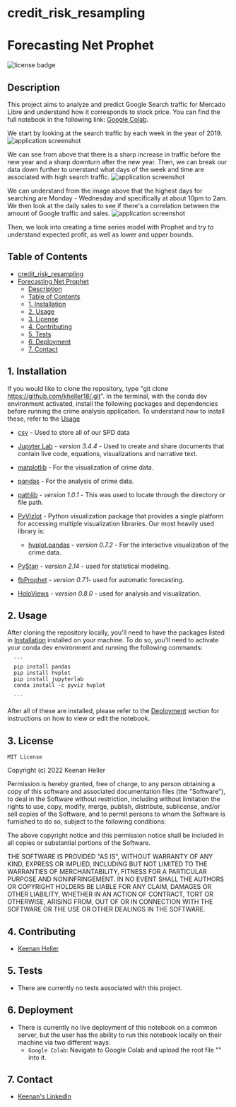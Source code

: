 # credit_risk_resampling

# Forecasting Net Prophet

![license badge](https://shields.io/badge/license-mit-blue)


## Description

This project aims to analyze and predict Google Search traffic for Mercado Libre and understand how it corresponds to stock price. You can find the full notebook in the following link: [Google Colab](https://colab.research.google.com/drive/1NjAByhL7P6VcBBCj2_USxRy8g97WGCsO#scrollTo=XobvBTMTe4CC).

We start by looking at the search traffic by each week in the year of 2019.
![application screenshot](/Images/average_traffic_wk_yr.png)

We can see from above that there is a sharp increase in traffic before the new year and a sharp downturn after the new year.  Then, we can break our data down further to unerstand what days of the week and time are associated with high search traffic.
![application screenshot](/Images/search_trends_hm.png)

We can understand from the image above that the highest days for searching are Monday - Wednesday and specifically at about 10pm to 2am.  We then look at the daily sales to see if there's a correlation between the amount of Google traffic and sales.
![application screenshot](/Images/daily_sales_2019_2020.png)

Then, we look into creating a time series model with Prophet and try to understand expected profit, as well as lower and upper bounds.

## Table of Contents

- [credit\_risk\_resampling](#credit_risk_resampling)
- [Forecasting Net Prophet](#forecasting-net-prophet)
  - [Description](#description)
  - [Table of Contents](#table-of-contents)
  - [1. Installation](#1-installation)
  - [2. Usage](#2-usage)
  - [3. License](#3-license)
  - [4. Contributing](#4-contributing)
  - [5. Tests](#5-tests)
  - [6. Deployment](#6-deployment)
  - [7. Contact](#7-contact)


## 1. Installation

  If you would like to clone the repository, type "git clone https://github.com/kheller18/.git".
  In the terminal, with the conda dev environment activated, install the following packages and dependencies before running the crime analysis application. To understand how to install these, refer to the [Usage](#2-usage)

  * [csv](https://docs.python.org/3/library/csv.html) - Used to store all of our SPD data

  * [Jupyter Lab](https://jupyterlab.readthedocs.io/en/stable/) - *version 3.4.4* - Used to create and share documents that contain live code, equations, visualizations and narrative text.

  * [matplotlib](https://matplotlib.org/) - For the visualization of crime data.

  * [pandas](https://pandas.pydata.org/docs/) - For the analysis of crime data.

  * [pathlib](https://docs.python.org/3/library/pathlib.html) - *version 1.0.1* - This was used to locate through the directory or file path.

  * [PyVizlot](https://pyviz.org/) -  Python visualization package that provides a single platform for accessing multiple visualization libraries. Our most heavily used library is:

    * [hvplot.pandas](https://hvplot.holoviz.org/user_guide/Introduction.html) - *version 0.7.2* - For the interactive visualization of the crime data.

  * [PyStan](https://pystan.readthedocs.io/en/latest/) - *version 2.14* - used for statistical modeling.

  * [fbProphet](https://pypi.org/project/fbprophet/) - *version 0.7.1*- used for automatic forecasting.

  * [HoloViews](https://holoviews.org/) - *version 0.8.0* - used for analysis and visualization.


## 2. Usage

  After cloning the repository locally, you'll need to have the packages listed in [Installation](#1-installation) installed on your machine. To do so, you'll need to activate your conda dev environment and running the following commands:

      ```
      pip install pandas
      pip install hvplot
      pip install jupyterlab
      conda install -c pyviz hvplot

      ```

  After all of these are installed, please refer to the [Deployment](#6-deployment) section for instructions on how to view or edit the notebook.


## 3. License

	MIT License

  Copyright (c) 2022 Keenan Heller

  Permission is hereby granted, free of charge, to any person obtaining a copy
  of this software and associated documentation files (the "Software"), to deal
  in the Software without restriction, including without limitation the rights
  to use, copy, modify, merge, publish, distribute, sublicense, and/or sell
  copies of the Software, and to permit persons to whom the Software is
  furnished to do so, subject to the following conditions:

  The above copyright notice and this permission notice shall be included in all
  copies or substantial portions of the Software.

  THE SOFTWARE IS PROVIDED "AS IS", WITHOUT WARRANTY OF ANY KIND, EXPRESS OR
  IMPLIED, INCLUDING BUT NOT LIMITED TO THE WARRANTIES OF MERCHANTABILITY,
  FITNESS FOR A PARTICULAR PURPOSE AND NONINFRINGEMENT. IN NO EVENT SHALL THE
  AUTHORS OR COPYRIGHT HOLDERS BE LIABLE FOR ANY CLAIM, DAMAGES OR OTHER
  LIABILITY, WHETHER IN AN ACTION OF CONTRACT, TORT OR OTHERWISE, ARISING FROM,
  OUT OF OR IN CONNECTION WITH THE SOFTWARE OR THE USE OR OTHER DEALINGS IN THE
  SOFTWARE.



## 4. Contributing

  + [Keenan Heller](https://github.com/kheller18)


## 5. Tests

  + There are currently no tests associated with this project.


## 6. Deployment
  + There is currently no live deployment of this notebook on a common server, but the user has the ability to run this notebook locally on their machine via two different ways:
    + `Google Colab`: Navigate to Google Colab and upload the root file "" into it.


## 7. Contact

  + [Keenan's LinkedIn](https://www.linkedin.com/in/keenanheller/)
